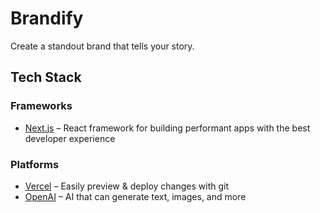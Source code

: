 # Brandify

Create a standout brand that tells your story.

## Tech Stack

### Frameworks

- [Next.js](https://nextjs.org/) – React framework for building performant apps with the best developer experience

### Platforms

- [Vercel](https://vercel.com/) – Easily preview & deploy changes with git
- [OpenAI](https://openai.com/) – AI that can generate text, images, and more
